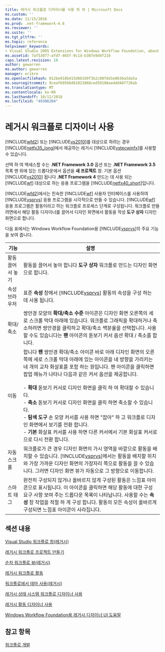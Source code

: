 ```yaml
---
title: 레거시 워크플로 디자이너를 사용 하 여 | Microsoft Docs
ms.custom: ''
ms.date: 11/15/2016
ms.prod: .net-framework-4.6
ms.reviewer: ''
ms.suite: ''
ms.tgt_pltfrm: ''
ms.topic: reference
helpviewer_keywords:
- Visual Studio 2005 Extensions for Windows Workflow Foundation, about
ms.assetid: 7af53077-afd7-465f-9c1d-b387e9d4f216
caps.latest.revision: 10
author: gewarren
ms.author: gewarren
manager: erikre
ms.openlocfilehash: 012be918b415d863d9f3b2c08fdd1e0636a5da5a
ms.sourcegitcommit: 9ceaf69568d61023868ced59108ae4dd46f720ab
ms.translationtype: MT
ms.contentlocale: ko-KR
ms.lasthandoff: 10/12/2018
ms.locfileid: "49306204"
---
```

# <a name="using-the-legacy-workflow-designer"></a>레거시 워크플로 디자이너 사용
[!INCLUDE[wfd2](../includes/wfd2-md.md)] 또는 [!INCLUDE[vs2010](../includes/vs2010-md.md)]를 대상으로 하려는 경우 [!INCLUDE[netfx35_long](../includes/netfx35-long-md.md)]에서 제공하는 레거시 [!INCLUDE[vstecwinfx](../includes/vstecwinfx-md.md)]를 사용할 수 있습니다.  
  
 선택 하 여 액세스할 수는 **.NET Framework 3.0** 옵션 또는 **.NET Framework 3.5** 목록 맨 위에 있는 드롭다운에서 옵션을 **새 프로젝트** 창. 기본 옵션 [!INCLUDE[vs2010](../includes/vs2010-md.md)] 됩니다 **.NET Framework 4** 만드는 데 사용 되는 [!INCLUDE[wf](../includes/wf-md.md)] 대상으로 하는 응용 프로그램을 [!INCLUDE[netfx40_short](../includes/netfx40-short-md.md)]입니다.  
  
 [!INCLUDE[wfd2](../includes/wfd2-md.md)]에서는 친숙한 [!INCLUDE[wf](../includes/wf-md.md)] 사용자 인터페이스를 사용하여 [!INCLUDE[vsprvs](../includes/vsprvs-md.md)] 응용 프로그램을 시각적으로 만들 수 있습니다. [!INCLUDE[wf](../includes/wf-md.md)] 응용 프로그램은 활동이라고 하는 워크플로 프로세스 단계로 구성됩니다. 워크플로 만들려면에서 해당 활동 디자이너를 끌어서 디자인 화면에서 활동을 작성 **도구 상자** 디자인 화면으로 합니다.  
  
 다음 표에서는 Windows Workflow Foundation용 [!INCLUDE[vsprvs](../includes/vsprvs-md.md)]의 주요 기능을 보여 줍니다.  
  
|기능|설명|  
|-------------|-----------------|  
|활동 끌어서 놓기|활동을 끌어서 놓아 합니다 **도구 상자** 워크플로 만드는 디자인 화면으로 합니다.|  
|속성 브라우저|표준 **속성** 창에서 [!INCLUDE[vsprvs](../includes/vsprvs-md.md)] 활동의 속성을 구성 하는 데 사용 됩니다.|  
|확대/축소|쌍안경 모양의 **확대/축소 수준** 아이콘은 디자인 화면 오른쪽의 세로 스크롤 막대 아래에 있습니다. 워크플로 그래픽을 확대하거나 축소하려면 쌍안경을 클릭하고 확대/축소 백분율을 선택합니다. 사용할 수도 있습니다는 **팬** 아이콘의 돋보기 커서 옵션 확대 / 축소를 합니다.|  
|이동|합니다 **팬** 쌍안경 확대/축소 아이콘 바로 아래 디자인 화면의 오른쪽에 세로 스크롤 막대 아래에 있는 아이콘을 네 방향을 가리키는 네 개의 교차 화살표를 포함 하는 원입니다. 팬 아이콘을 클릭하면 팝업 메뉴가 나타나 다음과 같은 커서 옵션을 제공합니다.<br /><br /> - **확대** 돋보기 커서로 디자인 화면을 클릭 하 여 확대할 수 있습니다.<br />- **축소** 돋보기 커서로 디자인 화면을 클릭 하면 축소할 수 있습니다.<br />- **탐색 도구** 손 모양 커서를 사용 하면 "잡아" 하 고 워크플로 디자인 화면에서 보기를 전환 합니다.<br />- **기본** 화살표 커서를 사용 하면 다른 커서에서 기본 화살표 커서로으로 다시 전환 합니다.|  
|자동 스크롤|워크플로가 큰 경우 디자인 화면의 가시 영역을 바깥으로 활동을 배치할 수 있습니다. [!INCLUDE[vsprvs](../includes/vsprvs-md.md)]에서는 활동을 배치할 위치와 가장 가까운 디자인 화면의 가장자리 쪽으로 활동을 끌 수 있습니다. 그러면 디자인 화면 뷰가 자동으로 그 방향으로 이동합니다.|  
|스마트 태그|완전히 구성되지 않거나 올바르지 않게 구성된 활동은 느낌표 아이콘으로 표시됩니다. 이 아이콘을 클릭하면 해당 활동에 대한 구성 요구 사항 보여 주는 드롭다운 목록이 나타납니다. 사용할 수는 **속성** 창 작업을 적절 하 게 구성 합니다. 활동의 모든 속성이 올바르게 구성되면 느낌표 아이콘이 사라집니다.|  
  
## <a name="in-this-section"></a>섹션 내용  
 [Visual Studio 워크플로 창(레거시)](../workflow-designer/visual-studio-workflow-windows-legacy.md)  
  
 [레거시 워크플로 프로젝트 만들기](../workflow-designer/creating-legacy-workflow-projects.md)  
  
 [순차 워크플로 뷰(레거시)](../workflow-designer/sequential-workflow-views-legacy.md)  
  
 [레거시 워크플로 활동](../workflow-designer/legacy-workflow-activities.md)  
  
 [워크플로에서 테마 사용(레거시)](../workflow-designer/using-themes-in-workflows-legacy.md)  
  
 [레거시 상태 시스템 워크플로 디자이너 사용](../workflow-designer/using-the-legacy-state-machine-workflow-designer.md)  
  
 [레거시 활동 디자이너 사용](../workflow-designer/using-the-legacy-activity-designer.md)  
  
 [Windows Workflow Foundation용 레거시 디자이너 UI 도움말](../workflow-designer/legacy-designer-for-windows-workflow-foundation-ui-help.md)  
  
## <a name="see-also"></a>참고 항목  
 [워크플로 개발](http://go.microsoft.com/fwlink?LinkID=65010)